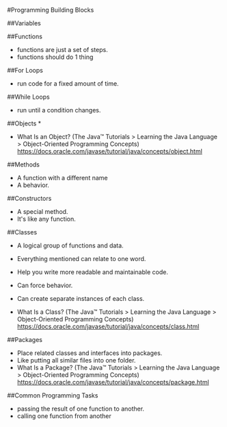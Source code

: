 #Programming Building Blocks

##Variables


##Functions
* functions are just a set of steps.
* functions should do 1 thing


##For Loops
* run code for a fixed amount of time.


##While Loops
* run until a condition changes.

##Objects
*
* What Is an Object? (The Java™ Tutorials > Learning the Java Language > Object-Oriented Programming Concepts)
https://docs.oracle.com/javase/tutorial/java/concepts/object.html


##Methods
* A function with a different name
* A behavior.


##Constructors
* A special method.
* It's like any function.


##Classes
* A logical group of functions and data.
* Everything mentioned can relate to one word.
* Help you write more readable and maintainable code.
* Can force behavior.
* Can create separate instances of each class.

* What Is a Class? (The Java™ Tutorials > Learning the Java Language > Object-Oriented Programming Concepts)
https://docs.oracle.com/javase/tutorial/java/concepts/class.html


##Packages
* Place related classes and interfaces into packages.
* Like putting all similar files into one folder.
* What Is a Package? (The Java™ Tutorials > Learning the Java Language > Object-Oriented Programming Concepts)
https://docs.oracle.com/javase/tutorial/java/concepts/package.html

##Common Programming Tasks
* passing the result of one function to another.
* calling one function from another
